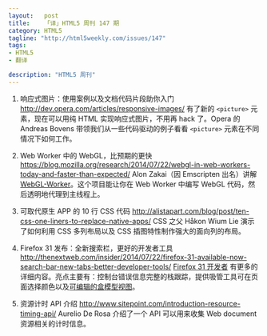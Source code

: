 ```yaml
--- 
layout:   post
title:    「译」HTML5 周刊 147 期
category: HTML5
tagline: "http://html5weekly.com/issues/147"
tags: 
- HTML5
- 翻译

description: "HTML5 周刊"
---
```


1. 响应式图片：使用案例以及文档代码片段助你入门
   <http://dev.opera.com/articles/responsive-images/>
   有了新的 `<picture>` 元素，现在可以用纯 HTML 实现响应式图片，不用再 hack 了。Opera 的 Andreas Bovens 带领我们从一些代码驱动的例子看看 `<picture>` 元素在不同情况下如何工作。

2. Web Worker 中的 WebGL，比预期的更快
   <https://blog.mozilla.org/research/2014/07/22/webgl-in-web-workers-today-and-faster-than-expected/>
   Alon Zakai（因 Emscripten 出名）讲解 [WebGL-Worker](https://github.com/kripken/webgl-worker)。这个项目能让你在 Web Worker 中编写 WebGL 代码，然后透明地代理到主线程上。

3. 可取代原生 APP 的 10 行 CSS 代码
   <http://alistapart.com/blog/post/ten-css-one-liners-to-replace-native-apps/>
   CSS 之父 Håkon Wium Lie 演示了如何利用 CSS 多列布局以及 CSS 插图特性制作强大的面向列的布局。

4. Firefox 31 发布：全新搜索栏，更好的开发者工具
   <http://thenextweb.com/insider/2014/07/22/firefox-31-available-now-search-bar-new-tabs-better-developer-tools/>
   [Firefox 31 开发者](https://developer.mozilla.org/en-US/Firefox/Releases/31) 有更多的详细内容。亮点主要有：控制台错误信息完整的栈跟踪，提供吸管工具可在页面选择颜色以及[可编辑的盒模型视图](https://developer.mozilla.org/en-US/docs/Tools/Page_Inspector#Box_model_view)。

5. 资源计时 API 介绍
   <http://www.sitepoint.com/introduction-resource-timing-api/>
   Aurelio De Rosa 介绍了一个 API 可以用来收集 Web document 资源相关的计时信息。